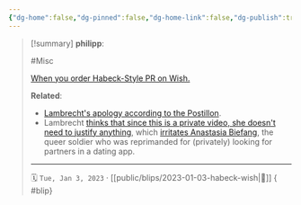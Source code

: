 ```yaml
---
{"dg-home":false,"dg-pinned":false,"dg-home-link":false,"dg-publish":true,"type":"blip","created-date":"2023-01-03T00:00:00","disabled rules":["yaml-title","yaml-title-alias","file-name-heading"],"title":"philipp @ 2023-01-03","dg-permalink":"2023/01/03/habeck-wish/","updated-date":"2025-04-30T22:27:37","dg-path":"blips/2023-01-03-habeck-wish.md","permalink":"/2023/01/03/habeck-wish/","dgPassFrontmatter":true}
---
```


> [!summary] **philipp**:
>
> #Misc
>
> [When you order Habeck-Style PR on Wish.](https://twitter.com/RikeFranke/status/1609635971221409792)
>
> **Related**:
>
> - [Lambrecht's apology according to the Postillon](https://www.youtube.com/watch?v=BBklGqKJtnU).
> - Lambrecht [thinks that since this is a private video, she doesn't need to justify anything](https://www.spiegel.de/politik/deutschland/christine-lambrecht-da-ist-nichts-aufzuarbeiten-a-89d9e047-c462-462a-b3f2-e6c0de0e5f5d), which [irritates Anastasia Biefang](https://twitter.com/AnaBiefang/status/1609994405074636801?cxt=HHwWgsC4zbPY7NcsAAAA), the queer soldier who was reprimanded for (privately) looking for partners in a dating app.
> - - -
>
> 🗓️ `Tue, Jan 3, 2023` · [[public/blips/2023-01-03-habeck-wish\|🔗]]
{ #blip}

